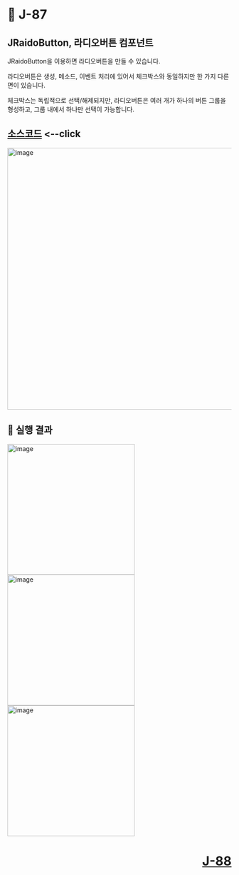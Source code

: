 # 📖 J-87

## JRaidoButton, 라디오버튼 컴포넌트
JRaidoButton을 이용하면 라디오버튼을 만들 수 있습니다.

라디오버튼은 생성, 메소드, 이벤트 처리에 있어서 체크박스와 동일하지만 한 가지 다른 면이 있습니다.

체크박스는 독립적으로 선택/해제되지만, 라디오버튼은 여러 개가 하나의 버튼 그룹을 형성하고, 그룹 내에서 하나만 선택이 가능합니다.


[소스코드](./RadioButtonEx.java) <--click
---

<img width="694" height="587" alt="image" src="https://github.com/user-attachments/assets/03026167-3efe-4d4d-bedf-19df7b6dfcef" />

📘 실행 결과
---

<img width="286" height="293" alt="image" src="https://github.com/user-attachments/assets/144cf1ce-6539-4aca-a906-4bfb9f49afba" />
<img width="286" height="293" alt="image" src="https://github.com/user-attachments/assets/d493607e-bc22-442a-91cc-358a19560dce" />
<img width="286" height="293" alt="image" src="https://github.com/user-attachments/assets/1ca7caff-d1b9-4fce-8b3f-0a018c1f73a9" />


# <p align="right">[J-88](./J_88.md)</p>
